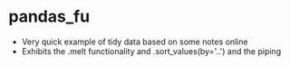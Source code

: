 # pandas_fu
* Very quick example of tidy data based on some notes online
* Exhibits the .melt functionality and .sort_values(by='..') and the piping
